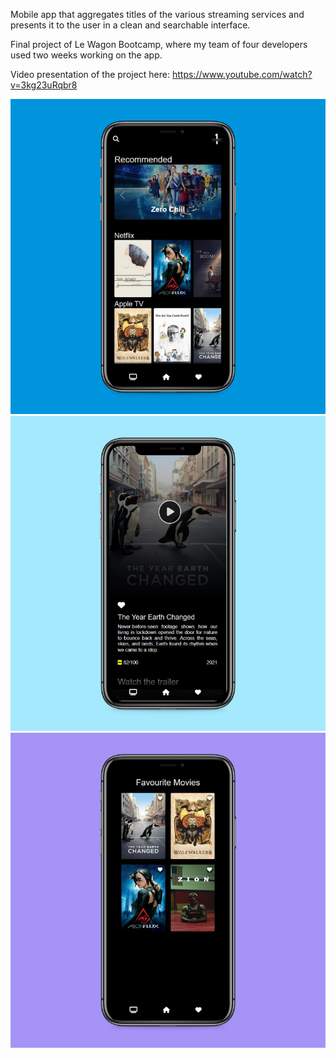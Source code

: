 Mobile app that aggregates titles of the various streaming services and presents it to the user in a clean and searchable interface.

Final project of Le Wagon Bootcamp, where my team of four developers used two weeks working on the app.

Video presentation of the project here: https://www.youtube.com/watch?v=3kg23uRqbr8


<img src="app/assets/images/Index.png" title="Index">
<img src="app/assets/images/Show.png" title="Show">
<img src="app/assets/images/Favourites.png" title="Favourites">

